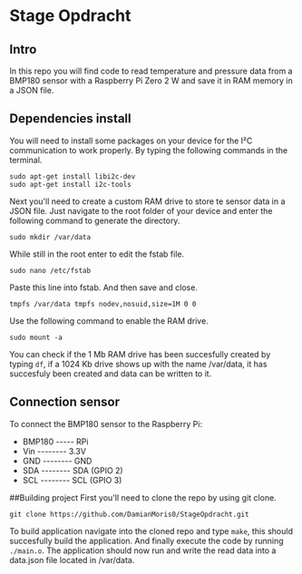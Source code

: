 # Stage Opdracht

## Intro
In this repo you will find code to read temperature and pressure data from a BMP180 sensor with a Raspberry Pi Zero 2 W and save it in RAM memory in a JSON file.

## Dependencies install
You will need to install some packages on your device for the I²C communication to work properly.
By typing the following commands in the terminal.
```
sudo apt-get install libi2c-dev
sudo apt-get install i2c-tools
```
Next you'll need to create a custom RAM drive to store te sensor data in a JSON file.
Just navigate to the root folder of your device and enter the following command to generate the directory.
```
sudo mkdir /var/data
```
While still in the root enter to edit the fstab file.
```
sudo nano /etc/fstab
```
Paste this line into fstab. And then save and close.
```
tmpfs /var/data tmpfs nodev,nosuid,size=1M 0 0 
```
Use the following command to enable the RAM drive.
```
sudo mount -a
```
You can check if the 1 Mb RAM drive has been succesfully created by typing ```df```, if a 1024 Kb drive shows up with the name /var/data, it has succesfuly been created and data can be written to it.

## Connection sensor
To connect the BMP180 sensor to the Raspberry Pi:
- BMP180 ----- RPi
- Vin -------- 3.3V
- GND -------- GND
- SDA -------- SDA (GPIO 2)
- SCL -------- SCL (GPIO 3)

##Building project
First you'll need to clone the repo by using git clone.
```
git clone https://github.com/DamianMoris0/StageOpdracht.git
```
To build application navigate into the cloned repo and type ```make```, this should succesfully build the application.
And finally execute the code by running ```./main.o```.
The application should now run and write the read data into a data.json file located in /var/data.
